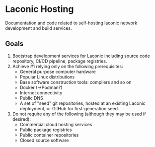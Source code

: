 # Laconic Hosting
Documentation and code related to self-hosting laconic network development and build services.
## Goals
1. Bootstrap development services for Laconic including source code repository, CI/CD pipeline, package registries.
1. Achieve #1 relying only on the following prerequisites:
    * General purpose computer hardware
    * Popular Linux distributions
    * Base software construction tools: compilers and so on
    * Docker (->Podman?)
    * Internet connectivity
    * Public DNS
    * A set of "seed" git repositories, hosted at an existing Laconic deployment, or GitHub for first-generation seed.
2. Do not require any of the following (although they may be used if desired): 
    * Commercial cloud hosting services
    * Public package registries
    * Public container repositories
    * Closed source software
